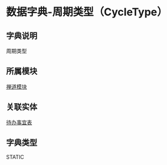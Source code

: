 # 数据字典-周期类型（CycleType）
## 字典说明
周期类型

## 所属模块
[禅道模块](../module/zentao)

## 关联实体
[待办事宜表](../module/zentao/Todo)

## 字典类型
STATIC



